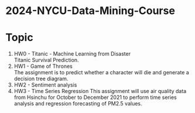 # 2024-NYCU-Data-Mining-Course
# Topic
1. HW0 - Titanic - Machine Learning from Disaster  
Titanic Survival Prediction.
2. HW1 - Game of Thrones  
The assignment is to predict whether a character will die and generate a decision tree diagram.
3. HW2 - Sentiment analysis
4. HW3 - Time Series Regression 
This assignment will use air quality data from Hsinchu for October to December 2021 to perform time series analysis and regression forecasting of PM2.5 values.
